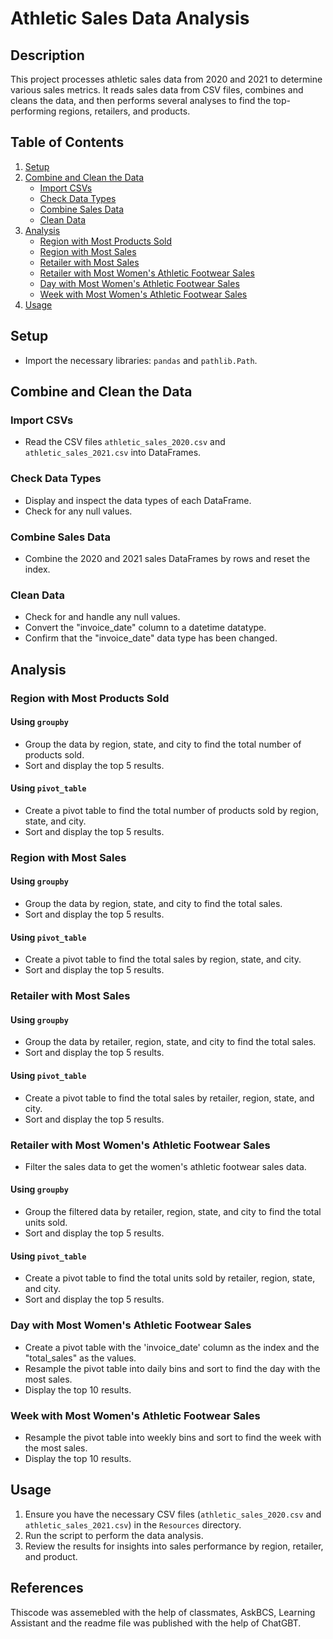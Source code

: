 # Athletic Sales Data Analysis

## Description

This project processes athletic sales data from 2020 and 2021 to determine various sales metrics. It reads sales data from CSV files, combines and cleans the data, and then performs several analyses to find the top-performing regions, retailers, and products.

## Table of Contents

1. [Setup](#setup)
2. [Combine and Clean the Data](#combine-and-clean-the-data)
    - [Import CSVs](#import-csvs)
    - [Check Data Types](#check-data-types)
    - [Combine Sales Data](#combine-sales-data)
    - [Clean Data](#clean-data)
3. [Analysis](#analysis)
    - [Region with Most Products Sold](#region-with-most-products-sold)
    - [Region with Most Sales](#region-with-most-sales)
    - [Retailer with Most Sales](#retailer-with-most-sales)
    - [Retailer with Most Women's Athletic Footwear Sales](#retailer-with-most-womens-athletic-footwear-sales)
    - [Day with Most Women's Athletic Footwear Sales](#day-with-most-womens-athletic-footwear-sales)
    - [Week with Most Women's Athletic Footwear Sales](#week-with-most-womens-athletic-footwear-sales)
4. [Usage](#usage)

## Setup

- Import the necessary libraries: `pandas` and `pathlib.Path`.

## Combine and Clean the Data

### Import CSVs

- Read the CSV files `athletic_sales_2020.csv` and `athletic_sales_2021.csv` into DataFrames.

### Check Data Types

- Display and inspect the data types of each DataFrame.
- Check for any null values.

### Combine Sales Data

- Combine the 2020 and 2021 sales DataFrames by rows and reset the index.

### Clean Data

- Check for and handle any null values.
- Convert the "invoice_date" column to a datetime datatype.
- Confirm that the "invoice_date" data type has been changed.

## Analysis

### Region with Most Products Sold

#### Using `groupby`

- Group the data by region, state, and city to find the total number of products sold.
- Sort and display the top 5 results.

#### Using `pivot_table`

- Create a pivot table to find the total number of products sold by region, state, and city.
- Sort and display the top 5 results.

### Region with Most Sales

#### Using `groupby`

- Group the data by region, state, and city to find the total sales.
- Sort and display the top 5 results.

#### Using `pivot_table`

- Create a pivot table to find the total sales by region, state, and city.
- Sort and display the top 5 results.

### Retailer with Most Sales

#### Using `groupby`

- Group the data by retailer, region, state, and city to find the total sales.
- Sort and display the top 5 results.

#### Using `pivot_table`

- Create a pivot table to find the total sales by retailer, region, state, and city.
- Sort and display the top 5 results.

### Retailer with Most Women's Athletic Footwear Sales

- Filter the sales data to get the women's athletic footwear sales data.

#### Using `groupby`

- Group the filtered data by retailer, region, state, and city to find the total units sold.
- Sort and display the top 5 results.

#### Using `pivot_table`

- Create a pivot table to find the total units sold by retailer, region, state, and city.
- Sort and display the top 5 results.

### Day with Most Women's Athletic Footwear Sales

- Create a pivot table with the 'invoice_date' column as the index and the "total_sales" as the values.
- Resample the pivot table into daily bins and sort to find the day with the most sales.
- Display the top 10 results.

### Week with Most Women's Athletic Footwear Sales

- Resample the pivot table into weekly bins and sort to find the week with the most sales.
- Display the top 10 results.

## Usage

1. Ensure you have the necessary CSV files (`athletic_sales_2020.csv` and `athletic_sales_2021.csv`) in the `Resources` directory.
2. Run the script to perform the data analysis.
3. Review the results for insights into sales performance by region, retailer, and product.

## References
Thiscode was assemebled with the help of classmates, AskBCS, Learning Assistant and the readme file was published with the help of ChatGBT.
